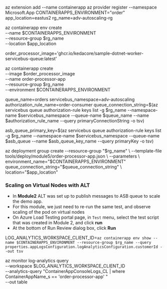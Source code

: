 az extension add --name containerapp
az provider register --namespace Microsoft.App
CONTAINERAPPS_ENVIRONMENT="order"
app_location=eastus2
rg_name=adv-autoscaling-rg

az containerapp env create \
  --name $CONTAINERAPPS_ENVIRONMENT \
  --resource-group $rg_name \
  --location $app_location

order_processor_image='ghcr.io/kedacore/sample-dotnet-worker-servicebus-queue:latest'  

az containerapp create \
  --image $order_processor_image \
  --name order-processor-app \
  --resource-group $rg_name \
  --environment $CONTAINERAPPS_ENVIRONMENT  


queue_name=orders
servicebus_namespace=adv-autoscaling
authorization_rule_name=order-consumer
queue_connection_string=$(az servicebus queue authorization-rule keys list -g $rg_name --namespace-name $servicebus_namespace --queue-name $queue_name --name $authorization_rule_name --query primaryConnectionString -o tsv)

asb_queue_primary_key=$(az servicebus queue authorization-rule keys list -g $rg_name --namespace-name $servicebus_namespace --queue-name $asb_queue --name $asb_queue_key_name --query primaryKey -o tsv)

az deployment group create --resource-group "$rg_name" \
  --template-file tools/deploy/module5/order-processor-app.json \
  --parameters \
    environment_name="$CONTAINERAPPS_ENVIRONMENT" \
    queue_connection_string="$queue_connection_string" \
    location="$app_location"  

### Scaling on Virtual Nodes with ALT

* In **Module2** ALT was set up to publish messages to ASB queue to scale the demo app.
* For this module, we just need to re-run the same test, and observe scaling of the pod on virtual nodes
* On Azure Load Testing portal page, in `Test` menu, select the test script that was created in Module 2, and click **run**
* At the bottom of Run Review dialog box, click **Run**    


LOG_ANALYTICS_WORKSPACE_CLIENT_ID=`az containerapp env show --name $CONTAINERAPPS_ENVIRONMENT --resource-group $rg_name --query properties.appLogsConfiguration.logAnalyticsConfiguration.customerId --out tsv`

az monitor log-analytics query \
  --workspace $LOG_ANALYTICS_WORKSPACE_CLIENT_ID \
  --analytics-query "ContainerAppConsoleLogs_CL | where ContainerAppName_s == 'order-processor-app' " \
  --out table